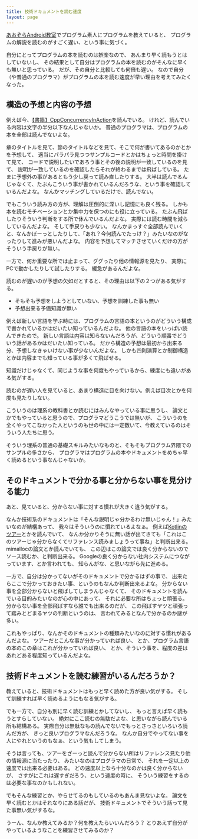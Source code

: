 ```yaml
---
title: 技術ドキュメントを読む速度
layout: page
---
```

[あおぞらAndroid教室](https://karino2.github.io/RandomThoughts/あおぞらAndroid教室)でプログラム素人にプログラムを教えていると、
プログラムの解説を読むのがすごく遅い、という事に気づく。

自分にとってプログラムの本を読むのは娯楽なので、
あんまり早く読もうとはしていないし、
その結果として自分はプログラムの本を読むのがそんなに早くも無いと思っている。
だが、その自分と比較しても何倍も遅い。
なので自分（や普通のプログラマ）がプログラムの本を読む速度が早い理由を考えてみたくなった。

## 構造の予想と内容の予想

例えば今、[【書籍】CppConcurrencyInAction](https://karino2.github.io/RandomThoughts/【書籍】CppConcurrencyInAction)を読んでいる。
けれど、読んでいる内容は文字の半分以下なんじゃないか。
普通のプログラマは、プログラムの本を全部は読んでないよな。

章のタイトルを見て、節のタイトルなどを見て、そこで何が書いてあるのかとかを予想して、
適当にパラパラ見つつサンプルコードとかはちょっと時間を掛けて見て、
コードで説明したいであろう事とその後の説明が一致しているのを見て、
説明が一致しているのを確認したらそれが終わるまでは飛ばしている。
たまに予想外の事があるともう少し戻って読み直したりする。
大半は読んでるんじゃなくて、たぶんこういう事が書かれているんだろうな、という事を確認しているんだよな。
なんかマッチングしているだけで、読んでない。

でもこういう読み方の方が、理解は圧倒的に深いし記憶にも良く残る。
しかも本を読むモチベーションとか集中力を保つのにも役に立っている。
たぶん飛ばしたりそういう判断をする所で休んでいるんだよな。
実際には読む時間を減らしているんだよな。
そして手戻りも少ない。
なんかまっすぐ全部読んでいくと、なんかぼーっとしたりして、「あれ？今何読んでたっけ？」みたいなのがなったりして進みが悪いんだよな。
内容を予想してマッチさせていくだけの方がそういう手戻りが無い。

一方で、何か重要な所では止まって、ググったり他の情報源を見たり、
実際にPCで動かしたりして試したりする。
緩急があるんだよな。

読むのが遅いのが予想の欠如だとすると、その理由は以下の２つがある気がする。

- そもそも予想をしようとしていない、予想を訓練した事も無い
- 予想出来る予備知識が無い

例えば新しい言語を学ぶ時には、プログラムの言語の本というのがどういう構成で書かれているかはだいたい知っているんだよな。
他の言語の本をいっぱい読んできたので。
新しい言語は内容は知らないんだろうが、どういう順番でどういう話があるかはだいたい知っている。
だから構造の予想は最初から出来る分、予想しなきゃいけない事が少ないんだよな。
しかも四則演算とか制御構造とかは内容までも知っている事が多くて飛ばせる。

知識だけじゃなくて、同じような事を何度もやっているから、練度にも違いがある気がする。

読むのが遅い人を見ていると、あまり構造に目を向けない。例えば目次とかを何度も見たりしない。

こういうのは理系の教科書とか読むにはみんなやっている事に思うし、
論文とかでもやっていると思うので、プログラマどうこうでは無いが、
こういうのを全くやってこなかった人というのも世の中には一定数いて、今教えているのはそういう人たちに思う。

そういう理系の普通の基礎スキルみたいなものと、そもそもプログラム界隈でのサンプルの多さから、
プログラマはプログラムの本やドキュメントをめちゃ早く読めるという事なんじゃないか。

## そのドキュメントで分かる事と分からない事を見分ける能力

あと、見ていると、分からない事に対する慣れが大きく違う気がする。

なんか技術系のドキュメントは「そんな説明じゃ分かるわけ無いじゃん！」みたいなのが結構あって、
我々はそういうのに慣れているよなぁ。
例えば[Kotlinのツアー](https://karino2.github.io/kotlin-web-site-ja/docs/kotlin-tour-welcome.html)とかを読んでいて、
なんか分かりそうに無い話が出てきても「これはこのツアーじゃ分からなくてリファレンス読みましょうって事ね」と判断出来る。
mimallocの論文とか読んでいても、
この辺はこの論文では良く分からないのでソース読むか、と判断出来る。
Googleの良く分からない社内システムにつながっています、とか言われても、
知らんがな、と思いながら先に進める。

一方で、自分は分かってないがそのドキュメントで分かるはずの事で、
出来たらここで分かっておきたい事、というのもなんか判断出来るよな。
分からない事を全部分からないと飛ばしてしまうんじゃなくて、
そのドキュメントを読んでいる目的みたいなのが心の中にあって、
それに必要な所はちょっと頑張る。
分からない事を全部飛ばすなら誰でも出来るのだが、
この飛ばすヤツと頑張って踏みとどまるヤツの判断というのは、
言われてみるとなんで分かるのか謎が多い。

これもやっぱり、なんかそのドキュメントの種類みたいなのに対する慣れがあるんだよな。
ツアーだとこんな事が分かっていれば良い、
とか、プログラム言語の本のこの章はこれが分かっていれば良い、
とか、そういう事を、程度の差はあれどある程度知っているんだよな。

## 技術ドキュメントを読む練習がいるんだろうか？

教えていると、技術ドキュメントはもっと早く読めた方が良い気がする。
そして訓練すれば早く読めるようにもなる気がする。

でも一方で、自分も別に早く読む訓練とかしてないし、
もっと言えば早く読もうとすらしていない。
絶対にここ読むの無駄だよな、と思いながら読んでいる所も結構ある。
実際自分は無駄なもの読んでないでもっとさっさといろいろ読んだ方が、
きっと良いプログラマなんだろうな。
なんか自分でやってない事を人にやれというのもなぁ、という気もしてしまう。

そうは言っても、ツアーをざーっと読んで分からない所はリファレンス見たり他の情報源に当たったり、
みたいなのはプログラマの日常で、
それを一定以上の速度では出来る必要はある。
どの速度以上なら十分なのかは良く分からないが、
さすがにこれは遅すぎだろう、という速度の時に、
そういう練習をするのは必要な事なのかもしれない。

でもそんな練習とか、やらせてるのもしているのもあんま見ないよな。
論文を早く読むとかはそれなりにある話だが、
技術ドキュメントでそういう話って見た事無い気がするな。

うーん、なんか教えてみるか？何を教えたらいいんだろう？
とりあえず自分がやっているようなことを練習させてみるのか？